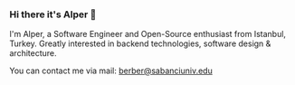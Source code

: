 ### Hi there it's Alper 👋
I'm Alper, a Software Engineer and Open-Source enthusiast from Istanbul, Turkey. Greatly interested in backend technologies, software design & architecture.

You can contact me via
mail: berber@sabanciuniv.edu
